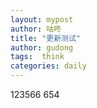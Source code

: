 ```yaml
---
layout: mypost
author: 咕咚
title: "更新测试"
author: gudong
tags:  think
categories: daily
---
```


123566
654
